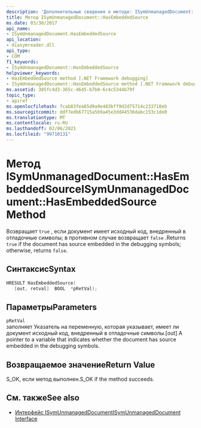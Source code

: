 ```yaml
---
description: 'Дополнительные сведения о методе: ISymUnmanagedDocument:: Хасембеддедсаурце'
title: Метод ISymUnmanagedDocument::HasEmbeddedSource
ms.date: 03/30/2017
api_name:
- ISymUnmanagedDocument.HasEmbeddedSource
api_location:
- diasymreader.dll
api_type:
- COM
f1_keywords:
- ISymUnmanagedDocument::HasEmbeddedSource
helpviewer_keywords:
- HasEmbeddedSource method [.NET Framework debugging]
- ISymUnmanagedDocument::HasEmbeddedSource method [.NET Framework debugging]
ms.assetid: 385fc4d3-365c-4645-b7b0-6c4c5344b79f
topic_type:
- apiref
ms.openlocfilehash: fcab83fea65d9a9e483bff9d2d75714c233718eb
ms.sourcegitcommit: ddf7edb67715a5b9a45e3dd44536dabc153c1de0
ms.translationtype: MT
ms.contentlocale: ru-RU
ms.lasthandoff: 02/06/2021
ms.locfileid: "99710131"
---
```

# <a name="isymunmanageddocumenthasembeddedsource-method"></a><span data-ttu-id="969f9-103">Метод ISymUnmanagedDocument::HasEmbeddedSource</span><span class="sxs-lookup"><span data-stu-id="969f9-103">ISymUnmanagedDocument::HasEmbeddedSource Method</span></span>

<span data-ttu-id="969f9-104">Возвращает `true` , если документ имеет исходный код, внедренный в отладочные символы; в противном случае возвращает `false` .</span><span class="sxs-lookup"><span data-stu-id="969f9-104">Returns `true` if the document has source embedded in the debugging symbols; otherwise, returns `false`.</span></span>  
  
## <a name="syntax"></a><span data-ttu-id="969f9-105">Синтаксис</span><span class="sxs-lookup"><span data-stu-id="969f9-105">Syntax</span></span>  
  
```cpp  
HRESULT HasEmbeddedSource(  
   [out, retval]  BOOL  *pRetVal);  
```  
  
## <a name="parameters"></a><span data-ttu-id="969f9-106">Параметры</span><span class="sxs-lookup"><span data-stu-id="969f9-106">Parameters</span></span>  

 `pRetVal`  
 <span data-ttu-id="969f9-107">заполняет Указатель на переменную, которая указывает, имеет ли документ исходный код, внедренный в отладочные символы.</span><span class="sxs-lookup"><span data-stu-id="969f9-107">[out] A pointer to a variable that indicates whether the document has source embedded in the debugging symbols.</span></span>  
  
## <a name="return-value"></a><span data-ttu-id="969f9-108">Возвращаемое значение</span><span class="sxs-lookup"><span data-stu-id="969f9-108">Return Value</span></span>  

 <span data-ttu-id="969f9-109">S_OK, если метод выполнен.</span><span class="sxs-lookup"><span data-stu-id="969f9-109">S_OK if the method succeeds.</span></span>  
  
## <a name="see-also"></a><span data-ttu-id="969f9-110">См. также</span><span class="sxs-lookup"><span data-stu-id="969f9-110">See also</span></span>

- [<span data-ttu-id="969f9-111">Интерфейс ISymUnmanagedDocument</span><span class="sxs-lookup"><span data-stu-id="969f9-111">ISymUnmanagedDocument Interface</span></span>](isymunmanageddocument-interface.md)
